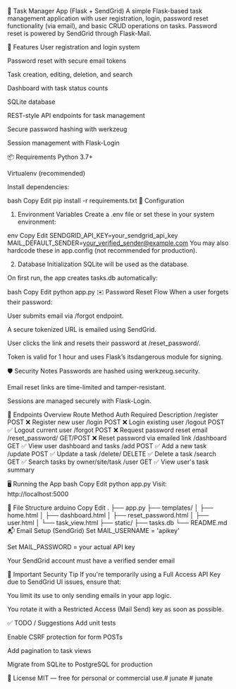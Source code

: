 📝 Task Manager App (Flask + SendGrid)
A simple Flask-based task management application with user registration, login, password reset functionality (via email), and basic CRUD operations on tasks. Password reset is powered by SendGrid through Flask-Mail.

🚀 Features
User registration and login system

Password reset with secure email tokens

Task creation, editing, deletion, and search

Dashboard with task status counts

SQLite database

REST-style API endpoints for task management

Secure password hashing with werkzeug

Session management with Flask-Login

📦 Requirements
Python 3.7+

Virtualenv (recommended)

Install dependencies:

bash
Copy
Edit
pip install -r requirements.txt
🔧 Configuration
1. Environment Variables
Create a .env file or set these in your system environment:

env
Copy
Edit
SENDGRID_API_KEY=your_sendgrid_api_key
MAIL_DEFAULT_SENDER=your_verified_sender@example.com
You may also hardcode these in app.config (not recommended for production).

2. Database Initialization
SQLite will be used as the database.

On first run, the app creates tasks.db automatically:

bash
Copy
Edit
python app.py
✉️ Password Reset Flow
When a user forgets their password:

User submits email via /forgot endpoint.

A secure tokenized URL is emailed using SendGrid.

User clicks the link and resets their password at /reset_password/<token>.

Token is valid for 1 hour and uses Flask’s itsdangerous module for signing.

🛡️ Security Notes
Passwords are hashed using werkzeug.security.

Email reset links are time-limited and tamper-resistant.

Sessions are managed securely with Flask-Login.

🧪 Endpoints Overview
Route	Method	Auth Required	Description
/register	POST	❌	Register new user
/login	POST	❌	Login existing user
/logout	POST	✅	Logout current user
/forgot	POST	❌	Request password reset email
/reset_password/<token>	GET/POST	❌	Reset password via emailed link
/dashboard	GET	✅	View user dashboard and tasks
/add	POST	✅	Add a new task
/update	POST	✅	Update a task
/delete/<id>	DELETE	✅	Delete a task
/search	GET	✅	Search tasks by owner/site/task
/user	GET	✅	View user's task summary

🖥️ Running the App
bash
Copy
Edit
python app.py
Visit: http://localhost:5000

📁 File Structure
arduino
Copy
Edit
.
├── app.py
├── templates/
│   ├── home.html
│   ├── dashboard.html
│   ├── reset_password.html
│   ├── user.html
│   └── task_view.html
├── static/
├── tasks.db
└── README.md
📬 Email Setup (SendGrid)
Set MAIL_USERNAME = 'apikey'

Set MAIL_PASSWORD = your actual API key

Your SendGrid account must have a verified sender email

🔐 Important Security Tip
If you're temporarily using a Full Access API Key due to SendGrid UI issues, ensure that:

You limit its use to only sending emails in your app logic.

You rotate it with a Restricted Access (Mail Send) key as soon as possible.

✅ TODO / Suggestions
 Add unit tests

 Enable CSRF protection for form POSTs

 Add pagination to task views

 Migrate from SQLite to PostgreSQL for production

📄 License
MIT — free for personal or commercial use.#   j u n a t e  
 #   j u n a t e  
 